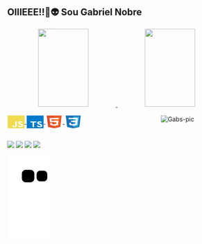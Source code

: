 ## OIIIEEE!!🖖👽 Sou Gabriel Nobre

<div align="center">
  <a href="https://github.com/gabrielnobrel">
  <img height="180em" width="48%" src="https://github-readme-stats.vercel.app/api?username=gabrielnobrel&theme=material-palenight&show_icons=true"/>
  <img height="180em" width="48%" src="https://github-readme-stats.vercel.app/api/top-langs/?username=gabrielnobrel&layout=compact&theme=material-palenight"/>
</div>

<div style="display: inline_block"><br>
  <img align="center" alt="Gabs-Js" height="30" width="40" src="https://raw.githubusercontent.com/devicons/devicon/master/icons/javascript/javascript-plain.svg">
  <img align="center" alt="Gabs-Ts" height="30" width="40" src="https://raw.githubusercontent.com/devicons/devicon/master/icons/typescript/typescript-plain.svg">
  <img align="center" alt="Gabs-HTML" height="30" width="40" src="https://raw.githubusercontent.com/devicons/devicon/master/icons/html5/html5-original.svg">
  <img align="center" alt="Gabs-CSS" height="30" width="40" src="https://raw.githubusercontent.com/devicons/devicon/master/icons/css3/css3-original.svg">
  <a href="https://picasion.com/"><img src="https://i.picasion.com/pic92/43c623824b10ce922f548db5f016dffa.gif" align="right" width="150" height="150" border-radius="10px;" alt="Gabs-pic"></a>
</div>

##

<div> 
  <a href="https://www.instagram.com/gabrielnobrel/" target="_blank"><img src="https://img.shields.io/badge/-Instagram-%23E4405F?style=for-the-badge&logo=instagram&logoColor=white" target="_blank"></a>
  <a href = "mailto:gabriel_nobresantos@hotmail.com"><img src="https://img.shields.io/badge/-Outlook-%23333?style=for-the-badge&logo=outlook&color=113B6D" target="_blank"></a>
  <a href="https://www.linkedin.com/in/gabrielnobrel" target="_blank"><img src="https://img.shields.io/badge/-LinkedIn-%230077B5?style=for-the-badge&logo=linkedin&logoColor=white" target="_blank"></a>
  <a href = "https://t.me/gabrielnobrel/"><img src="https://img.shields.io/badge/-Telegram-%230077B5?style=for-the-badge&logo=telegram&logoColor=white&color=509D40" target="_blank"></a>
</div>

![Snake animation](https://github.com/gabrielnobrel/GabrielNobre/blob/output/github-contribution-grid-snake.svg)
